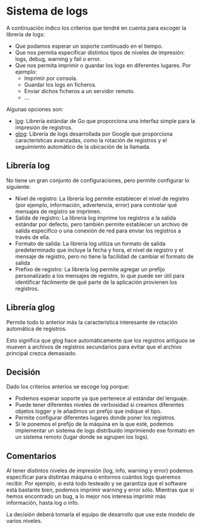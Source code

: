 # Sistema de logs

A continuación indico los criterios que tendré en cuenta para escoger la librería de logs:

- Que podamos esperar un soporte continuado en el tiempo.
- Que nos permita especificar distintos tipos de niveles de impresión: logs, debug, warning y fail o error.
- Que nos permita imprimir o guardar los logs en diferentes lugares. Por ejemplo:
    - Imprimir por consola.
    - Guardar los logs en ficheros.
    - Enviar dichos ficheros a un servidor remoto.
    - ...

Algunas opciones son:

- [log](https://pkg.go.dev/log): Librería estándar de Go que proporciona una interfaz simple para la impresión de registros.
- [glog](https://pkg.go.dev/github.com/golang/glog): Librería de logs desarrollada por Google que proporciona características avanzadas, como la rotación de registros y el seguimiento automático de la ubicación de la llamada.

## Librería log

No tiene un gran conjunto de configuraciones, pero permite configurar lo siguiente:

- Nivel de registro: La librería log permite establecer el nivel de registro (por ejemplo, información, advertencia, error) para controlar qué mensajes de registro se imprimen.
- Salida de registro: La librería log imprime los registros a la salida estándar por defecto, pero también permite establecer un archivo de salida específico o una conexión de red para enviar los registros a través de ella.
- Formato de salida: La librería log utiliza un formato de salida predeterminado que incluye la fecha y hora, el nivel de registro y el mensaje de registro, pero no tiene la facilidad de cambiar el formato de salida
- Prefixo de registro: La librería log permite agregar un prefijo personalizado a los mensajes de registro, lo que puede ser útil para identificar fácilmente de qué parte de la aplicación provienen los registros.

## Librería glog

Permite todo lo anterior más la característica interesante de rotación automática de registros.

Esto significa que glog hace automáticamente que los registros antiguos se mueven a archivos de registros secundarios para evitar que el archivo principal crezca demasiado.

## Decisión

Dado los criterios anterios se escoge log porque:
- Podemos esperar soporte ya que pertenece al estándar del lenguaje.
- Puede tener diferentes niveles de verbosidad si creamos diferentes objetos logger y le añadimos un prefijo que indique el tipo.
- Permite configurar diferentes lugares donde poner los registros.
- Si le ponemos el prefijo de la máquina en la que esté, podemos implementar un sistema de logs distribuido imprimiendo ese formato en un sistema remoto (lugar donde se agrupen los logs).

## Comentarios

Al tener distintos niveles de impresión (log, info, warning y error) podemos especificar para distintas máquina o entornos cuántos logs queremos recibir.
Por ejemplo, si está todo testeado y se garantiza que el software está bastante bien, podemos imprimir warning y error sólo.
Mientras que si hemos encontrado un bug, a lo mejor nos interesa imprimir más información, hasta log o info.

La decisión deberá tomarla el equipo de desarrollo que use este modelo de varios niveles.
